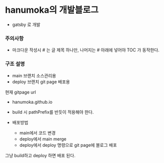 # hanumoka의 개발블로그

- gatsby 로 개발

### 주의사항

- 마크다운 작성시 # 는 글 제목 하나만, 나머지는 # 아래에 넣어야 TOC 가 동작한다.

### 구조 설명

- main 브랜치 소스관리용
- deploy 브랜치 git page 배포용

현재 gitpage url

- hanumoka.github.io

- build 시 pathPrefix를 반듯이 적용해야 한다.

- 배포방법
  - main에서 코드 변경
  - deploy에서 main merge
  - deploy에서 deploy 명령으로 git page에 블로그 배포

그냥 build하고 deploy 하면 배포 된다.
